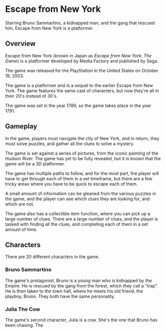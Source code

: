 # Escape from New York

Starring Bruno Sammartino, a kidnapped man, and the gang that rescued him, Escape from New York is a platformer.

## Overview

Escape from New York (known in Japan as _Escape from New York: The Game_) is a platformer developed by Media Factory and published by Sega.

The game was released for the PlayStation in the United States on October 19, 2003.

The game is a platformer and is a sequel to the earlier Escape from New York. The game features the same cast of characters, but now they're all in their 20's instead of 30's.

The game was set in the year 1789, so the game takes place in the year 1791.

## Gameplay

In the game, players must navigate the city of New York, and in return, they must solve puzzles, and gather all the clues to solve a mystery.

The game is set against a series of pictures, from the iconic painting of the Hudson River. The game has yet to be fully revealed, but it is known that the game will be a 3D platformer.

The game has multiple paths to follow, and for the most part, the player will have to get through each of them in a set timeframe, but there are a few tricky areas where you have to be quick to escape each of them.

A small amount of information can be gleaned from the various puzzles in the game, and the player can see which clues they are looking for, and which are not.

The game also has a collectible item function, where you can pick up a large number of clues. There are a large number of clues, and the player is tasked with finding all the clues, and completing each of them in a set amount of time.

## Characters

There are 20 different characters in the game.

### Bruno Sammartino

The game's protagonist, Bruno is a young man who is kidnapped by the Empire. He is rescued by the gang from the forest, which they call a "trap". He is then taken to the town hall, where he meets his old friend, the playboy, Bruno. They both have the same personality.

### Julia The Cow

The game's second character, Julia is a cow. She's the one that Bruno has been chasing. The